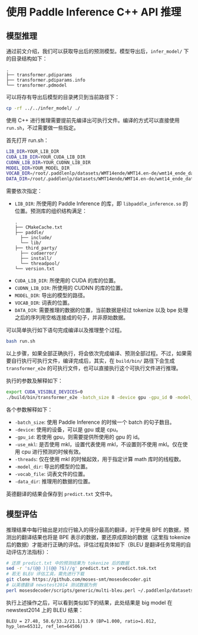 # 使用 Paddle Inference C++ API 推理

## 模型推理

通过前文介绍，我们可以获取导出后的预测模型。模型导出后，`infer_model/` 下的目录结构如下：

``` text
.
├── transformer.pdiparams
├── transformer.pdiparams.info
└── transformer.pdmodel
```

可以将存有导出后模型的目录拷贝到当前路径下：

``` sh
cp -rf ../../infer_model/ ./
```

使用 C++ 进行推理需要提前先编译出可执行文件。编译的方式可以直接使用 `run.sh`，不过需要做一些指定。

首先打开 run.sh：

``` sh
LIB_DIR=YOUR_LIB_DIR
CUDA_LIB_DIR=YOUR_CUDA_LIB_DIR
CUDNN_LIB_DIR=YOUR_CUDNN_LIB_DIR
MODEL_DIR=YOUR_MODEL_DIR
VOCAB_DIR=/root/.paddlenlp/datasets/WMT14ende/WMT14.en-de/wmt14_ende_data_bpe/vocab_all.bpe.33708
DATA_DIR=/root/.paddlenlp/datasets/WMT14ende/WMT14.en-de/wmt14_ende_data_bpe/newstest2014.tok.bpe.33708.en
```

需要依次指定：
* `LIB_DIR`: 所使用的 Paddle Inference 的库，即 `libpaddle_inference.so` 的位置。预测库的组织结构满足：
  ```text
  .
  ├── CMakeCache.txt
  ├── paddle/
    ├── include/
    └── lib/
  ├── third_party/
    ├── cudaerror/
    ├── install/
    └── threadpool/
  └── version.txt
  ```
* `CUDA_LIB_DIR`: 所使用的 CUDA 的库的位置。
* `CUDNN_LIB_DIR`: 所使用的 CUDNN 的库的位置。
* `MODEL_DIR`: 导出的模型的路径。
* `VOCAB_DIR`: 词表的位置。
* `DATA_DIR`: 需要推理的数据的位置，当前数据是经过 tokenize 以及 bpe 处理之后的序列用空格连接成的句子，并非原始数据。

可以简单执行如下语句完成编译以及推理整个过程。

``` sh
bash run.sh
```

以上步骤，如果全部正确执行，将会依次完成编译、预测全部过程。不过，如果需要自行执行可执行文件，编译完成后，其实，在 `build/bin/` 路径下会生成 `transformer_e2e` 的可执行文件，也可以直接执行这个可执行文件进行推理。

执行的参数及解释如下：

``` sh
export CUDA_VISIBLE_DEVICES=0
./build/bin/transformer_e2e -batch_size 8 -device gpu -gpu_id 0 -model_dir ./infer_model/ -vocab_file /root/.paddlenlp/datasets/WMT14ende/WMT14.en-de/wmt14_ende_data_bpe/vocab_all.bpe.33708 -data_dir /root/.paddlenlp/datasets/WMT14ende/WMT14.en-de/wmt14_ende_data_bpe/newstest2014.tok.bpe.33708.en
```

各个参数解释如下：
* `-batch_size`: 使用 Paddle Inference 的时候一个 batch 的句子数目。
* `-device`: 使用的设备，可以是 gpu 或是 cpu。
* `-gpu_id`: 若使用 gpu，则需要提供所使用的 gpu 的 id。
* `-use_mkl`: 是否使用 mkl，设置代表使用 mkl，不设置则不使用 mkl。仅在使用 cpu 进行预测的时候有效。
* `-threads`: 仅在使用 mkl 的时候起效，用于指定计算 math 库时的线程数。
* `-model_dir`: 导出的模型的位置。
* `-vocab_file`: 词表文件的位置。
* `-data_dir`: 推理用的数据的位置。

英德翻译的结果会保存到 `predict.txt` 文件中。

## 模型评估

推理结果中每行输出是对应行输入的得分最高的翻译，对于使用 BPE 的数据，预测出的翻译结果也将是 BPE 表示的数据，要还原成原始的数据（这里指 tokenize 后的数据）才能进行正确的评估。评估过程具体如下（BLEU 是翻译任务常用的自动评估方法指标）：

``` sh
# 还原 predict.txt 中的预测结果为 tokenize 后的数据
sed -r 's/(@@ )|(@@ ?$)//g' predict.txt > predict.tok.txt
# 若无 BLEU 评估工具，需先进行下载
git clone https://github.com/moses-smt/mosesdecoder.git
# 以英德翻译 newstest2014 测试数据为例
perl mosesdecoder/scripts/generic/multi-bleu.perl ~/.paddlenlp/datasets/WMT14ende/WMT14.en-de/wmt14_ende_data/newstest2014.tok.de < predict.tok.txt
```

执行上述操作之后，可以看到类似如下的结果，此处结果是 big model 在 newstest2014 上的 BLEU 结果：
```
BLEU = 27.48, 58.6/33.2/21.1/13.9 (BP=1.000, ratio=1.012, hyp_len=65312, ref_len=64506)
```

